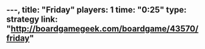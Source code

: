 ---,
title:  "Friday"
players:  1
time: "0:25"
type: strategy
link: "http://boardgamegeek.com/boardgame/43570/friday"
---
